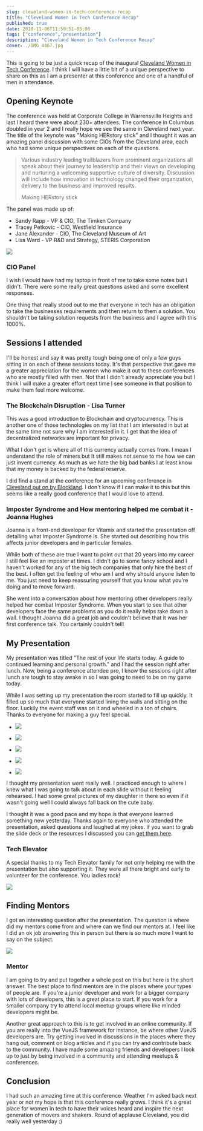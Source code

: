 ```yaml
---
slug: cleveland-women-in-tech-conference-recap
title: "Cleveland Women in Tech Conference Recap"
published: true
date: 2018-11-06T11:59:51-05:00
tags: ["conference","presentation"]
description: "Cleveland Women in Tech Conference Recap"
cover: ./IMG_4467.jpg
---
```


This is going to be just a quick recap of the inaugural [Cleveland Women in Tech Conference](https://getwitit.org/agenda-cle/). I think I will have a little bit of a unique perspective to share on this as I am a presenter at this conference and one of a handful of men in attendance. 

## Opening Keynote  

The conference was held at Corporate College in Warrensville Heights and last I heard there were about 230+ attendees. The conference in Columbus doubled in year 2 and I really hope we see the same in Cleveland next year. The title of the keynote was "Making HERstory stick" and I thought it was an amazing panel discussion with some CIOs from the Cleveland area, each who had some unique perspectives on each of the questions. 

> Various industry leading trailblazers from prominent organizations all speak about their journey to leadership and their views on developing and nurturing a welcoming supportive culture of diversity. Discussion will include how innovation in technology changed their organization, delivery to the business and improved results.
> 
> Making HERstory stick

The panel was made up of:  

*   Sandy Rapp - VP & CIO, The Timken Company
*   Tracey Petkovic - CIO, Westfield Insurance
*   Jane Alexander - CIO, The Cleveland Museum of Art
*   Lisa Ward - VP R&D and Strategy, STERIS Corporation

![](./IMG_4469.jpg)

### CIO Panel

I wish I would have had my laptop in front of me to take some notes but I didn't. There were some really great questions asked and some excellent responses.

One thing that really stood out to me that everyone in tech has an obligation to take the businesses requirements and then return to them a solution. You shouldn't be taking solution requests from the business and I agree with this 1000%.

## Sessions I attended

I'll be honest and say it was pretty tough being one of only a few guys sitting in on each of these sessions today. It's that perspective that gave me a greater appreciation for the women who make it out to these conferences who are mostly filled with men. Not that I didn't already appreciate you but I think I will make a greater effort next time I see someone in that position to make them feel more welcome.

### The Blockchain Disruption - Lisa Turner

This was a good introduction to Blockchain and cryptocurrency. This is another one of those technologies on my list that I am interested in but at the same time not sure why I am interested in it. I get that the idea of decentralized networks are important for privacy.

What I don't get is where all of this currency actually comes from. I mean I understand the role of miners but It still makes not sense to me how we can just invent currency. As much as we hate the big bad banks I at least know that my money is backed by the federal reserve. 

I did find a stand at the conference for an upcoming conference in [Cleveland put on by Blockland](https://blocklandcleveland.com/solutions). I don't know if I can make it to this but this seems like a really good conference that I would love to attend. 

### Imposter Syndrome and How mentoring helped me combat it - Joanna Hughes

Joanna is a front-end developer for Vitamix and started the presentation off detailing what Imposter Syndrome is. She started out describing how this affects junior developers and in particular females. 

While both of these are true I want to point out that 20 years into my career I still feel like an imposter at times. I didn't go to some fancy school and I haven't worked for any of the big tech companies that only hire the best of the best. I often get the feeling of who am I and why should anyone listen to me. You just need to keep reassuring yourself that you know what you're doing and to move forward.

She went into a conversation about how mentoring other developers really helped her combat Imposter Syndrome. When you start to see that other developers face the same problems as you do it really helps take down a wall. I thought Joanna did a great job and couldn't believe that it was her first conference talk. You certainly couldn't tell! 

## My Presentation

My presentation was titled "The rest of your life starts today. A guide to continued learning and personal growth." and I had the session right after lunch. Now, being a conference attendee pro, I know the sessions right after lunch are tough to stay awake in so I was going to need to be on my game today. 

While I was setting up my presentation the room started to fill up quickly. It filled up so much that everyone started lining the walls and sitting on the floor. Luckily the event staff was on it and wheeled in a ton of chairs. Thanks to everyone for making a guy feel special. 

*   ![](./IMG_4482.jpg)
    
*   ![](./IMG_4481.jpg)
    
*   ![](./IMG_4480.jpg)
    
*   ![](./IMG_4479.jpg)
    
*   ![](./IMG_4478.jpg)
    

I thought my presentation went really well. I practiced enough to where I knew what I was going to talk about in each slide without it feeling rehearsed. I had some great pictures of my daughter in there so even if it wasn't going well I could always fall back on the cute baby.

I thought it was a good pace and my hope is that everyone learned something new yesterday. Thanks again to everyone who attended the presentation, asked questions and laughed at my jokes. If you want to grab the slide deck or the resources I discussed you can [get them here](https://therealdanvega.com/blog/2018/11/05/cleveland-women-in-tech-presentation).

### Tech Elevator

A special thanks to my Tech Elevator family for not only helping me with the presentation but also supporting it. They were all there bright and early to volunteer for the conference. You ladies rock! 

![](./IMG_4471.jpg)

## Finding Mentors

I got an interesting question after the presentation. The question is where did my mentors come from and where can we find our mentors at. I feel like I did an ok job answering this in person but there is so much more I want to say on the subject. 

![](./neonbrand-618320-unsplash.jpg)

### Mentor

I am going to try and put together a whole post on this but here is the short answer. The best place to find mentors are in the places where your types of people are. If you're a junior developer and work for a bigger company with lots of developers, this is a great place to start. If you work for a smaller company try to attend local meetup groups where like minded developers might be. 

Another great approach to this is to get involved in an online community. If you are really into the VueJS framework for instance, be where other VueJS developers are. Try getting involved in discussions in the places where they hang out, comment on blog articles and if you can try and contribute back to the community. I have made some amazing friends and developers I look up to just by being involved in a community and attending meetups & conferences. 

## Conclusion

I had such an amazing time at this conference. Weather I'm asked back next year or not my hope is that this conference really grows. I think it's a great place for women in tech to have their voices heard and inspire the next generation of movers and shakers. Round of applause Cleveland, you did really well yesterday :)